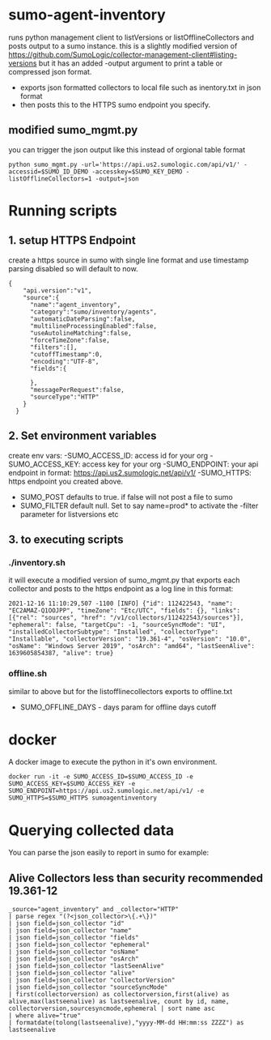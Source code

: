 # sumo-agent-inventory
runs python management client to listVersions or listOfflineCollectors and posts output to a sumo instance.
this is a slightly modified version of https://github.com/SumoLogic/collector-management-client#listing-versions but it has an added -output argument to print a table or compressed json format.

- exports json formatted collectors to local file such as inentory.txt in json format 
- then posts this to the HTTPS sumo endpoint you specify.

## modified sumo_mgmt.py
you can trigger the json output like this instead of orgional table format
```
python sumo_mgmt.py -url='https://api.us2.sumologic.com/api/v1/' -accessid=$SUMO_ID_DEMO -accesskey=$SUMO_KEY_DEMO -listOfflineCollectors=1 -output=json
```

# Running scripts
## 1. setup HTTPS Endpoint
create a https source in sumo with single line format and use timestamp parsing disabled so will default to now.

```
{
    "api.version":"v1",
    "source":{
      "name":"agent_inventory",
      "category":"sumo/inventory/agents",
      "automaticDateParsing":false,
      "multilineProcessingEnabled":false,
      "useAutolineMatching":false,
      "forceTimeZone":false,
      "filters":[],
      "cutoffTimestamp":0,
      "encoding":"UTF-8",
      "fields":{
        
      },
      "messagePerRequest":false,
      "sourceType":"HTTP"
    }
  }
```

## 2. Set environment variables
create env vars:
-SUMO_ACCESS_ID: access id for your org
-SUMO_ACCESS_KEY: access key for your org
-SUMO_ENDPOINT: your api endpoint in format: https://api.us2.sumologic.net/api/v1/
-SUMO_HTTPS: https endpoint you created above.

- SUMO_POST defaults to true. if false will not post a file to sumo
- SUMO_FILTER default null. Set to say name=prod* to activate the -filter parameter for listversions etc

## 3. to executing scripts
### ./inventory.sh
it will execute a modified version of sumo_mgmt.py that exports each collector and posts to the https endpoint as a log line in this format:
```
2021-12-16 11:10:29,507 -1100 [INFO] {"id": 112422543, "name": "EC2AMAZ-Q1OOJPP", "timeZone": "Etc/UTC", "fields": {}, "links": [{"rel": "sources", "href": "/v1/collectors/112422543/sources"}], "ephemeral": false, "targetCpu": -1, "sourceSyncMode": "UI", "installedCollectorSubtype": "Installed", "collectorType": "Installable", "collectorVersion": "19.361-4", "osVersion": "10.0", "osName": "Windows Server 2019", "osArch": "amd64", "lastSeenAlive": 1639605854387, "alive": true}
```

### offline.sh
similar to above but for the listofflinecollectors exports to offline.txt
- SUMO_OFFLINE_DAYS - days param for offline days cutoff

# docker 
A docker image to execute the python in it's own environment.
```
docker run -it -e SUMO_ACCESS_ID=$SUMO_ACCESS_ID -e SUMO_ACCESS_KEY=$SUMO_ACCESS_KEY -e SUMO_ENDPOINT=https://api.us2.sumologic.net/api/v1/ -e SUMO_HTTPS=$SUMO_HTTPS sumoagentinventory
```

# Querying collected data
You can parse the json easily to report in sumo for example:

## Alive Collectors less than security recommended 19.361-12
```
_source="agent_inventory" and _collector="HTTP" 
| parse regex "(?<json_collector>\{.+\})"
| json field=json_collector "id"
| json field=json_collector "name"
| json field=json_collector "fields"
| json field=json_collector "ephemeral"
| json field=json_collector "osName"
| json field=json_collector "osArch"
| json field=json_collector "lastSeenAlive"
| json field=json_collector "alive"
| json field=json_collector "collectorVersion"
| json field=json_collector "sourceSyncMode"
| first(collectorversion) as collectorversion,first(alive) as alive,max(lastseenalive) as lastseenalive, count by id, name, collectorversion,sourcesyncmode,ephemeral | sort name asc
| where alive="true"
| formatdate(tolong(lastseenalive),"yyyy-MM-dd HH:mm:ss ZZZZ") as lastseenalive 
```